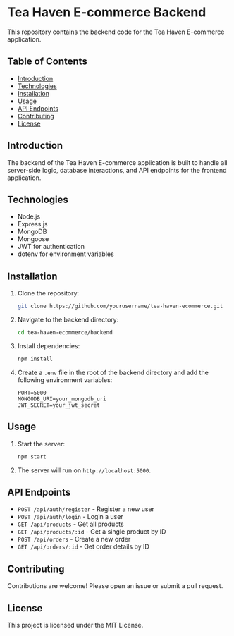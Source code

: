 # Tea Haven E-commerce Backend

This repository contains the backend code for the Tea Haven E-commerce application.

## Table of Contents
- [Introduction](#introduction)
- [Technologies](#technologies)
- [Installation](#installation)
- [Usage](#usage)
- [API Endpoints](#api-endpoints)
- [Contributing](#contributing)
- [License](#license)

## Introduction
The backend of the Tea Haven E-commerce application is built to handle all server-side logic, database interactions, and API endpoints for the frontend application.

## Technologies
- Node.js
- Express.js
- MongoDB
- Mongoose
- JWT for authentication
- dotenv for environment variables

## Installation
1. Clone the repository:
    ```bash
    git clone https://github.com/yourusername/tea-haven-ecommerce.git
    ```
2. Navigate to the backend directory:
    ```bash
    cd tea-haven-ecommerce/backend
    ```
3. Install dependencies:
    ```bash
    npm install
    ```
4. Create a `.env` file in the root of the backend directory and add the following environment variables:
    ```
    PORT=5000
    MONGODB_URI=your_mongodb_uri
    JWT_SECRET=your_jwt_secret
    ```

## Usage
1. Start the server:
    ```bash
    npm start
    ```
2. The server will run on `http://localhost:5000`.

## API Endpoints
- `POST /api/auth/register` - Register a new user
- `POST /api/auth/login` - Login a user
- `GET /api/products` - Get all products
- `GET /api/products/:id` - Get a single product by ID
- `POST /api/orders` - Create a new order
- `GET /api/orders/:id` - Get order details by ID

## Contributing
Contributions are welcome! Please open an issue or submit a pull request.

## License
This project is licensed under the MIT License.